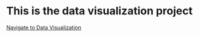 # This is the data visualization project
[Navigate to Data Visualization](https://varunuiuc.github.io/DataVisualization/DataGraph/WebContent/DataGraph.html)
